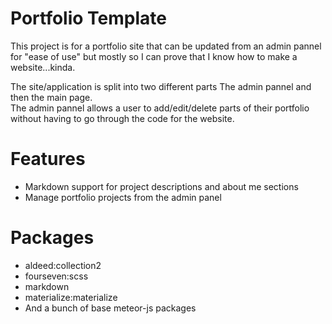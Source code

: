 # Portfolio Template 
This project is for a portfolio site that can be updated from an admin pannel for "ease of use" but mostly so I can prove that I know how to make a website...kinda.   
  
The site/application is split into two different parts The admin pannel and then the main page.  
The admin pannel allows a user to add/edit/delete parts of their portfolio without having to go through the code for the website.
# Features  
* Markdown support for project descriptions and about me sections  
* Manage portfolio projects from the admin panel 
# Packages 
* aldeed:collection2 
* fourseven:scss
* markdown 
* materialize:materialize 
* And a bunch of base meteor-js packages

